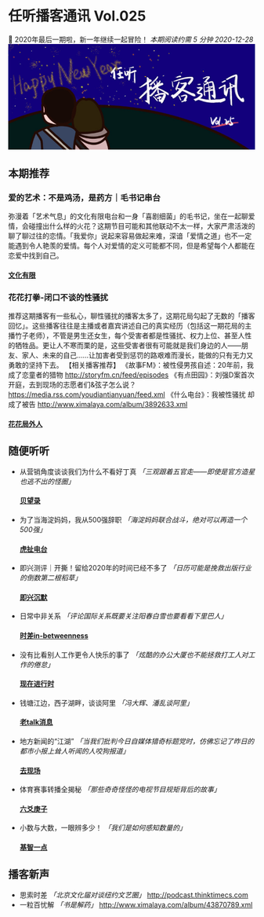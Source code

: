 # 任听播客通讯 Vol.025
🎉 2020年最后一期啦，新一年继续一起冒险！
_本期阅读约需 5 分钟_
_2020-12-28_
![](./img/vol_025_small.png)


## 本期推荐

### 爱的艺术：不是鸡汤，是药方｜毛书记串台
弥漫着「艺术气息」的文化有限电台和一身「喜剧细菌」的毛书记，坐在一起聊爱情，会碰撞出什么样的火花？这期节目可能和其他联动不太一样，大家严肃活泼的聊了聊过往的恋情。「我爱你」说起来容易做起来难，深谙「爱情之道」也不一定能遇到令人艳羡的爱情。每个人对爱情的定义可能都不同，但是希望每个人都能在恋爱中找到自己。
#### [文化有限](http://www.ximalaya.com/album/29887212.xml)

### 花花打拳-闭口不谈的性骚扰
推荐这期播客有一些私心，聊性骚扰的播客太多了，这期花局勾起了无数的「播客回忆」。这些播客往往是主播或者嘉宾讲述自己的真实经历（包括这一期花局的主播竹子老师），不管是男生还女生，每个受害者都是性骚扰、权力上位、甚至人性的牺牲品。更让人不寒而栗的是，这些受害者很有可能就是我们身边的人——朋友、家人、未来的自己……让加害者受到惩罚的路艰难而漫长，能做的只有无力又勇敢的坚持下去。
【相关播客推荐】
《故事FM》：被性侵男孩自述：20年前，我成了恋童者的猎物 http://storyfm.cn/feed/episodes
《有点田园》：刘强D案首次开庭，去到现场的志愿者们&弦子怎么说？ https://media.rss.com/youdiantianyuan/feed.xml
《什么电台》：我被性骚扰 却成了被告 http://www.ximalaya.com/album/3892633.xml
#### [花花局外人](http://storyfm.cn/feed/episodes)



## 随便听听

* 从营销角度谈谈我们为什么不看好丁真 _「三观跟着五官走——即使是官方造星也逃不出的怪圈」_
  #### [贝望录](https://justpodmedia.com/rss/bessies-notes.xml)
* 为了当海淀妈妈，我从500强辞职 _「海淀妈妈联合战斗，绝对可以再造一个500强」_
  #### [虎扯电台](http://www.ximalaya.com/album/15384496.xml)
* 即兴测评｜开撕！留给2020年的时间已经不多了  _「日历可能是挽救出版行业的倒数第二根稻草」_
  #### [即兴沉默](http://www.ximalaya.com/album/36996444.xml)
* 日常中非关系 _「评论国际关系既要关注阳春白雪也要看看下里巴人」_
  #### [时差in-betweenness](https://feeds.buzzsprout.com/1171871.rss)
* 没有比看别人工作更令人快乐的事了 _「炫酷的办公大厦也不能拯救打工人对工作的倦怠」_
  #### [现在进行时](http://www.ximalaya.com/album/40159997.xml)
* 钱塘江边，西子湖畔，谈谈阿里 _「冯大辉、潘乱谈阿里」_
  #### [老talk消息](http://www.ximalaya.com/album/31225613.xml)
* 地方新闻的“江湖” _「当我们批判今日自媒体猎奇标题党时，仿佛忘记了昨日的都市小报上耸人听闻的人咬狗报道」_
  #### [去现场](https://justpodmedia.com/rss/go-live.xml)
* 体育赛事转播全揭秘 _「那些奇奇怪怪的电视节目规矩背后的故事」_
  #### [六爻庚子](https://getpodcast.xyz/data/ximalaya/32742850.xml)
* 小数与大数，一眼辨多少！ _「我们是如何感知数量的」_
  #### [基智一点](http://www.ximalaya.com/album/32102200.xml)


## 播客新声

* 思索时差  _「北京文化届对谈纽约文艺圈」_
  http://podcast.thinktimecs.com
* 一粒百忧解 _「书是解药」_
  http://www.ximalaya.com/album/43870789.xml
